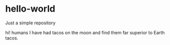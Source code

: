 # hello-world
Just a simple repository

hi! humans
I have had tacos on the moon and find them far superior to Earth tacos.
